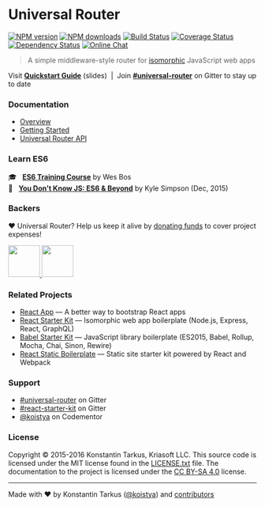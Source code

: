 # Universal Router

[![NPM version](http://img.shields.io/npm/v/universal-router.svg?style=flat-square)](https://www.npmjs.com/package/universal-router)
[![NPM downloads](http://img.shields.io/npm/dm/universal-router.svg?style=flat-square)](https://www.npmjs.com/package/universal-router)
[![Build Status](http://img.shields.io/travis/kriasoft/universal-router/master.svg?style=flat-square)](https://travis-ci.org/kriasoft/universal-router)
[![Coverage Status](https://img.shields.io/coveralls/kriasoft/universal-router.svg?style=flat-square)](https://coveralls.io/github/kriasoft/universal-router)
[![Dependency Status](http://img.shields.io/david/kriasoft/universal-router.svg?style=flat-square)](https://david-dm.org/kriasoft/universal-router)
[![Online Chat](http://img.shields.io/badge/chat_room-%23universal--router-blue.svg?style=flat-square)](https://gitter.im/kriasoft/universal-router)

> A simple middleware-style router for [isomorphic](http://nerds.airbnb.com/isomorphic-javascript-future-web-apps/) JavaScript web apps

Visit **[Quickstart Guide](http://slides.com/koistya/universal-router)** (slides) &nbsp;|&nbsp; Join **[#universal-router](https://gitter.im/kriasoft/universal-router)** on Gitter to stay up to date


### Documentation

* [Overview](docs/index.md)
* [Getting Started](docs/getting-started.md)
* [Universal Router API](docs/api.md)


### Learn ES6

:mortar_board: &nbsp; **[ES6 Training Course](https://es6.io/friend/konstantin)** by Wes Bos<br>
:green_book: &nbsp; **[You Don't Know JS: ES6 & Beyond](http://amzn.to/2bKpb4I)** by Kyle Simpson (Dec, 2015)<br>


### Backers

♥ Universal Router? Help us keep it alive by [donating funds](https://www.patreon.com/tarkus) to cover project expenses!

<a href="https://github.com/koistya" target="_blank">
  <img src="https://github.com/koistya.png?size=64" width="64" height="64" alt="">
</a>
<a href="https://www.patreon.com/tarkus" target="_blank">
  <img src="https://opencollective.com/static/images/become_backer.svg" width="64" height="64" alt="">
</a>


### Related Projects

* [React App](https://github.com/kriasoft/react-app) — A better way to bootstrap React apps
* [React Starter Kit](https://github.com/kriasoft/react-starter-kit) — Isomorphic web app boilerplate (Node.js, Express, React, GraphQL)
* [Babel Starter Kit](https://github.com/kriasoft/babel-starter-kit) — JavaScript library boilerplate (ES2015, Babel, Rollup, Mocha, Chai, Sinon, Rewire)
* [React Static Boilerplate](https://github.com/koistya/react-static-boilerplate) — Static site starter kit powered by React and Webpack


### Support

* [#universal-router](https://gitter.im/kriasoft/universal-router) on Gitter
* [#react-starter-kit](https://gitter.im/kriasoft/react-starter-kit) on Gitter
* [@koistya](https://www.codementor.io/koistya) on Codementor


### License

Copyright © 2015-2016 Konstantin Tarkus, Kriasoft LLC. This source code is licensed under the MIT
license found in the [LICENSE.txt](https://github.com/kriasoft/universal-router/blob/master/LICENSE.txt)
file. The documentation to the project is licensed under the [CC BY-SA 4.0](http://creativecommons.org/licenses/by-sa/4.0/)
license.


---
Made with ♥ by Konstantin Tarkus ([@koistya](https://twitter.com/koistya)) and [contributors](https://github.com/kriasoft/universal-router/graphs/contributors)
